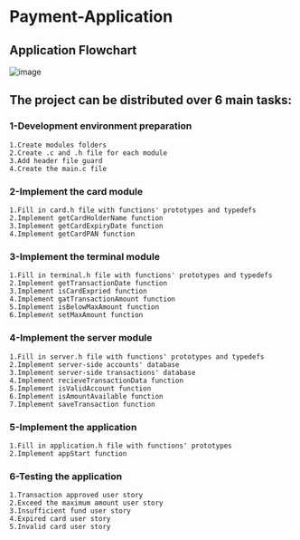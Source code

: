# Payment-Application
## Application Flowchart
![image](https://user-images.githubusercontent.com/74074348/222790235-f76f687b-926f-4ecc-94f5-cbb1d2d1f6f7.png)

## The project can be distributed over 6 main tasks:


### 1-Development environment preparation

    1.Create modules folders
    2.Create .c and .h file for each module
    3.Add header file guard
    4.Create the main.c file

### 2-Implement the card module

    1.Fill in card.h file with functions' prototypes and typedefs
    2.Implement getCardHolderName function
    3.Implement getCardExpiryDate function
    4.Implement getCardPAN function

### 3-Implement the terminal module

    1.Fill in terminal.h file with functions' prototypes and typedefs
    2.Implement getTransactionDate function
    3.Implement isCardExpried function
    4.Implement gatTransactionAmount function
    5.Implement isBelowMaxAmount function
    6.Implement setMaxAmount function

### 4-Implement the server module

    1.Fill in server.h file with functions' prototypes and typedefs
    2.Implement server-side accounts' database
    3.Implement server-side transactions' database
    4.Implement recieveTransactionData function
    5.Implement isValidAccount function
    6.Implement isAmountAvailable function
    7.Implement saveTransaction function

### 5-Implement the application

    1.Fill in application.h file with functions' prototypes
    2.Implement appStart function

### 6-Testing the application

    1.Transaction approved user story
    2.Exceed the maximum amount user story
    3.Insufficient fund user story
    4.Expired card user story
    5.Invalid card user story
